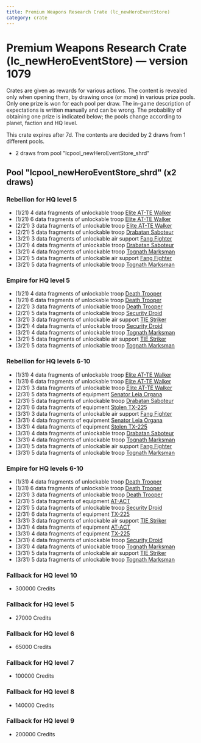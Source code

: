 ```yaml
---
title: Premium Weapons Research Crate (lc_newHeroEventStore)
category: crate
---
```


# Premium Weapons Research Crate (lc_newHeroEventStore) — version 1079

Crates are given as rewards for various actions. The content is revealed only when opening them, by drawing once (or more) in various prize pools. Only one prize is won for each pool per draw. The in-game description of expectations is written manually and can be wrong. The probability of obtaining one prize is indicated below; the pools change according to planet, faction and HQ level.

This crate expires after 7d. The contents are decided by 2 draws from 1 different pools.
  * 2 draws from pool "lcpool_newHeroEventStore_shrd"

## Pool "lcpool_newHeroEventStore_shrd" (x2 draws)

### Rebellion for HQ level 5

  * (1/21) 4 data fragments of unlockable troop [Elite AT-TE Walker](HeroATTE)
  * (1/21) 6 data fragments of unlockable troop [Elite AT-TE Walker](HeroATTE)
  * (2/21) 3 data fragments of unlockable troop [Elite AT-TE Walker](HeroATTE)
  * (2/21) 5 data fragments of unlockable troop [Drabatan Saboteur](BigMouthAlien)
  * (3/21) 3 data fragments of unlockable air support [Fang Fighter](FangFighter)
  * (3/21) 4 data fragments of unlockable troop [Drabatan Saboteur](BigMouthAlien)
  * (3/21) 4 data fragments of unlockable troop [Tognath Marksman](RebelTognath)
  * (3/21) 5 data fragments of unlockable air support [Fang Fighter](FangFighter)
  * (3/21) 5 data fragments of unlockable troop [Tognath Marksman](RebelTognath)

### Empire for HQ level 5

  * (1/21) 4 data fragments of unlockable troop [Death Trooper](HeroDeathTrooper)
  * (1/21) 6 data fragments of unlockable troop [Death Trooper](HeroDeathTrooper)
  * (2/21) 3 data fragments of unlockable troop [Death Trooper](HeroDeathTrooper)
  * (2/21) 5 data fragments of unlockable troop [Security Droid](SecurityDroid)
  * (3/21) 3 data fragments of unlockable air support [TIE Striker](AtmosMig)
  * (3/21) 4 data fragments of unlockable troop [Security Droid](SecurityDroid)
  * (3/21) 4 data fragments of unlockable troop [Tognath Marksman](EmpireTognath)
  * (3/21) 5 data fragments of unlockable air support [TIE Striker](AtmosMig)
  * (3/21) 5 data fragments of unlockable troop [Tognath Marksman](EmpireTognath)

### Rebellion for HQ levels 6-10

  * (1/31) 4 data fragments of unlockable troop [Elite AT-TE Walker](HeroATTE)
  * (1/31) 6 data fragments of unlockable troop [Elite AT-TE Walker](HeroATTE)
  * (2/31) 3 data fragments of unlockable troop [Elite AT-TE Walker](HeroATTE)
  * (2/31) 5 data fragments of equipment [Senator Leia Organa](eqpRebelDiplomat)
  * (2/31) 5 data fragments of unlockable troop [Drabatan Saboteur](BigMouthAlien)
  * (2/31) 6 data fragments of equipment [Stolen TX-225](eqpRebelHovertank)
  * (3/31) 3 data fragments of unlockable air support [Fang Fighter](FangFighter)
  * (3/31) 4 data fragments of equipment [Senator Leia Organa](eqpRebelDiplomat)
  * (3/31) 4 data fragments of equipment [Stolen TX-225](eqpRebelHovertank)
  * (3/31) 4 data fragments of unlockable troop [Drabatan Saboteur](BigMouthAlien)
  * (3/31) 4 data fragments of unlockable troop [Tognath Marksman](RebelTognath)
  * (3/31) 5 data fragments of unlockable air support [Fang Fighter](FangFighter)
  * (3/31) 5 data fragments of unlockable troop [Tognath Marksman](RebelTognath)

### Empire for HQ levels 6-10

  * (1/31) 4 data fragments of unlockable troop [Death Trooper](HeroDeathTrooper)
  * (1/31) 6 data fragments of unlockable troop [Death Trooper](HeroDeathTrooper)
  * (2/31) 3 data fragments of unlockable troop [Death Trooper](HeroDeathTrooper)
  * (2/31) 5 data fragments of equipment [AT-ACT](eqpEmpireCargoGreatDane)
  * (2/31) 5 data fragments of unlockable troop [Security Droid](SecurityDroid)
  * (2/31) 6 data fragments of equipment [TX-225](eqpEmpireHovertank)
  * (3/31) 3 data fragments of unlockable air support [TIE Striker](AtmosMig)
  * (3/31) 4 data fragments of equipment [AT-ACT](eqpEmpireCargoGreatDane)
  * (3/31) 4 data fragments of equipment [TX-225](eqpEmpireHovertank)
  * (3/31) 4 data fragments of unlockable troop [Security Droid](SecurityDroid)
  * (3/31) 4 data fragments of unlockable troop [Tognath Marksman](EmpireTognath)
  * (3/31) 5 data fragments of unlockable air support [TIE Striker](AtmosMig)
  * (3/31) 5 data fragments of unlockable troop [Tognath Marksman](EmpireTognath)

### Fallback for HQ level 10

  * 300000 Credits

### Fallback for HQ level 5

  * 27000 Credits

### Fallback for HQ level 6

  * 65000 Credits

### Fallback for HQ level 7

  * 100000 Credits

### Fallback for HQ level 8

  * 140000 Credits

### Fallback for HQ level 9

  * 200000 Credits